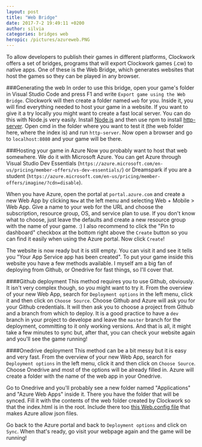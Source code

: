 ```yaml
---
layout: post
title: "Web Bridge"
date: 2017-7-2 19:49:11 +0200
author: silvia
categories: bridges web
heropic: /pictures/azureweb.PNG
---
```



To allow developers to publish their games in different platforms, Clockwork offers a set of bridges, programs that will export Clockwork games (.cw) to native apps. One of these is the Web Bridge, which generates websites that host the games so they can be played in any browser.

###Generating the web
In order to use this bridge, open your game's folder in Visual Studio Code and press F1 and write `Export game using the Web Bridge`. Clockwork will then create a folder named `web` for you. Inside it, you will find everything needed to host your game in a website.
If you want to give it a try locally you might want to create a fast local server. You can do this with Node.js very easily. Install [Node.js](https://nodejs.org/en/) and then use npm to install [http-server](https://www.npmjs.com/package/http-server). Open cmd in the folder where you want to test it (the web folder here, where the index is) and run `http-server`. Now open a browser and go to `localhost:8080` and your game will be there.

###Hosting your game in Azure
Now you probably want to host that web somewhere. We do it with Microsoft Azure. You can get Azure through Visual Studio Dev Essentials (`https://azure.microsoft.com/en-us/pricing/member-offers/vs-dev-essentials/`) or Dreamspark if you are a student (`https://azure.microsoft.com/en-us/pricing/member-offers/imagine/?cdn=disable`).

When you have Azure, open the portal at `portal.azure.com` and create a new Web App by clicking `New` at the left menu and selecting Web + Mobile > Web App. Give a name to your web for the URL and choose the subscription, resource group, OS, and service plan to use. If you don't know what to choose, just leave the defaults and create a new resource group with the name of your game. :) I also recommend to click the "Pin to dashboard" checkbox at the bottom right above the `Create` button so you can find it easily when using the Azure portal. Now click `Create`!

The website is now ready but it is still empty. You can visit it and see it tells you "Your App Service app has been created". To put your game inside this website you have a few methods available. I myself am a big fan of deploying from Github, or Onedrive for fast things, so I'll cover that. 


####Github deployment
This method requires you to use Github, obviously. It isn't very complex though, so you might want to try it. From the overview of your new Web App, search for `Deployment options` in the left menu, click it and then click on `Choose Source`. Choose Github and Azure will ask you for your Github credentials. It will then ask you to choose a project from Github and a branch from which to deploy. It is a good practice to have a `dev` branch in your project to develope and leave the `master` branch for the deployment, committing to it only working versions. And that is all, it might take a few minutes to sync but, after that, you can check your website again and you'll see the game running!


####Onedrive deployment
This method can be a bit messy but it is easy and very fast. From the overview of your new Web App, search for `Deployment options` in the left menu, click it and then click on `Choose Source`. Choose Onedrive and most of the options will be already filled in. Azure will create a folder with the name of the web app in your Onedrive. 

Go to Onedrive and you'll probably see a new folder named "Applications" and "Azure Web Apps" inside it. There you have the folder that will be synced. Fill it with the contents of the web folder created by Clockwork so that the index.html is in the root. Include there too [this Web.config file](https://gist.github.com/arcadiogarcia/90915843d14d53459148d77a630b93c0) that makes Azure allow json files.

Go back to the Azure portal and back to `Deployment options` and click on `Sync`. When that's ready, go visit your webpage again and the game will be running!